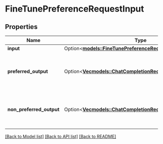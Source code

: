 # FineTunePreferenceRequestInput

## Properties

Name | Type | Description | Notes
------------ | ------------- | ------------- | -------------
**input** | Option<[**models::FineTunePreferenceRequestInputInput**](FineTunePreferenceRequestInput_input.md)> |  | [optional]
**preferred_output** | Option<[**Vec<models::ChatCompletionRequestAssistantMessage>**](ChatCompletionRequestAssistantMessage.md)> | The preferred completion message for the output. | [optional]
**non_preferred_output** | Option<[**Vec<models::ChatCompletionRequestAssistantMessage>**](ChatCompletionRequestAssistantMessage.md)> | The non-preferred completion message for the output. | [optional]

[[Back to Model list]](../README.md#documentation-for-models) [[Back to API list]](../README.md#documentation-for-api-endpoints) [[Back to README]](../README.md)



